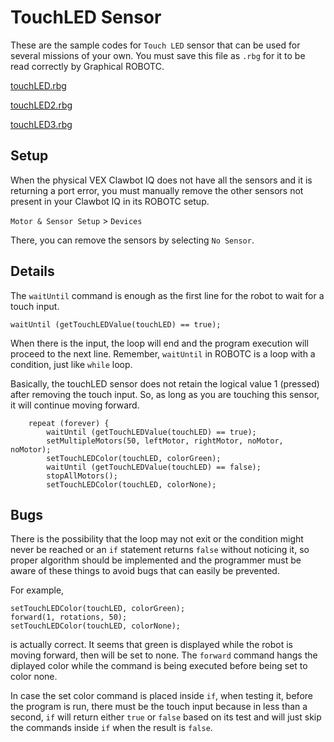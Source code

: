 # TouchLED Sensor
These are the sample codes for `Touch LED` sensor that can be used for
several missions of your own. You must save this file as `.rbg` for
it to be read correctly by Graphical ROBOTC. 

[touchLED.rbg](https://raw.githubusercontent.com/xdvrx1/ROBOTC/master/graphical/touchLED/touchLED.rbg)

[touchLED2.rbg](https://raw.githubusercontent.com/xdvrx1/ROBOTC/master/graphical/touchLED/touchLED2.rbg)

[touchLED3.rbg](https://raw.githubusercontent.com/xdvrx1/ROBOTC/master/graphical/touchLED/touchLED3.rbg)

## Setup
When the physical VEX Clawbot IQ does not have all the sensors
and it is returning a port error,
you must manually remove the other sensors not present in your
Clawbot IQ in its ROBOTC setup.

`Motor & Sensor Setup` > `Devices`

There, you can remove the sensors by selecting `No Sensor`.

## Details
The `waitUntil` command is enough as the first line for the robot
to wait for a touch input.

`waitUntil (getTouchLEDValue(touchLED) == true);`

When there is the input, the loop will end and the program
execution will proceed to the next line. Remember, `waitUntil`
in ROBOTC is a loop with a condition, just like `while` loop.

Basically, the touchLED sensor does not retain 
the logical value 1 (pressed) after removing the touch input. So,
as long as you are touching this sensor, it will continue
moving forward.

```
	repeat (forever) {
		waitUntil (getTouchLEDValue(touchLED) == true);
		setMultipleMotors(50, leftMotor, rightMotor, noMotor, noMotor);
		setTouchLEDColor(touchLED, colorGreen);
		waitUntil (getTouchLEDValue(touchLED) == false);
		stopAllMotors();
		setTouchLEDColor(touchLED, colorNone);
```

## Bugs
There is the possibility that the loop may not exit or
the condition might never be reached
or an `if` statement returns `false` without noticing it,
so proper algorithm should be implemented and the 
programmer must be aware of these things to avoid bugs
that can easily be prevented.

For example,

```
setTouchLEDColor(touchLED, colorGreen);
forward(1, rotations, 50);
setTouchLEDColor(touchLED, colorNone);
```

is actually correct. It seems that green is displayed
while the robot is moving forward, then will be set
to none. The `forward` command hangs the diplayed color while
the command is being executed before being set to color none. 

In case the set color command is placed
inside `if`, when testing it, before the program is run,
there must be the touch input because in less than
a second, `if` will return either `true` or `false`
based on its test and
will just skip the commands inside `if` when
the result is `false`.
